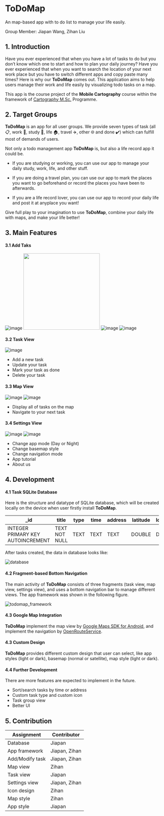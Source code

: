 # ToDoMap

An map-based app with to do list to manage your life easily.

Group Member: Jiapan Wang, Zihan Liu

## 1. Introduction

Have you ever experienced that when you have a lot of tasks to do but you don’t know which one to start and how to plan your daily journey? Have you ever experienced that when you want to search the location of your next work place but you have to switch different apps and copy paste many times? Here is why our **ToDoMap** comes out. This application aims to help users manage their work and life easily by visualizing todo tasks on a map.

This app is the course project of the **Mobile Cartography** course within the framework of [Cartography M.Sc.](https://cartographymaster.eu/) Programme.

## 2. Target Groups

**ToDoMap** is an app for all user groups. We provide seven types of task (all :clipboard:, work :briefcase:, study :book:, life :house:, travel :airplane:, other :globe_with_meridians: and done :heavy_check_mark:) which can fulfill most of demands of users.

Not only a todo management app **ToDoMap** is, but also a life record app it could be.

- If you are studying or working, you can use our app to manage your daily study, work, life, and other stuff.

- If you are doing a travel plan, you can use our app to mark the places you want to go beforehand or record the places you have been to afterwards.

- If you are a life record lover, you can use our app to record your daily life and post it at anyplace you want!

Give full play to your imagination to use **ToDoMap**, combine your daily life with maps, and make your life better!

## 3. Main Features

#### 3.1 Add Taks

![image](https://github.com/KhanLiu/ToDoMap/blob/main/img/tutorials/addTask1.png)
<img src="https://github.com/KhanLiu/ToDoMap/blob/main/img/tutorials/addTask1.png" width="250">
![image](https://github.com/KhanLiu/ToDoMap/blob/main/img/tutorials/addTask2.png)
![image](https://github.com/KhanLiu/ToDoMap/blob/main/img/tutorials/addTask3.png)

#### 3.2 Task View

![image](https://github.com/KhanLiu/ToDoMap/blob/main/img/tutorials/taskPage.png)

- Add a new task 
- Update your task
- Mark your task as done
- Delete your task

#### 3.3 Map View

![image](https://github.com/KhanLiu/ToDoMap/blob/main/img/tutorials/mapPage.png)
![image](https://github.com/KhanLiu/ToDoMap/blob/main/img/tutorials/navigation.png)

- Display all of tasks on the map
- Navigate to your next task

#### 3.4 Settings View

![image](https://github.com/KhanLiu/ToDoMap/blob/main/img/tutorials/settingsPage.png)
![image](https://github.com/KhanLiu/ToDoMap/blob/main/img/tutorials/dark.png)

- Change app mode (Day or Night)
- Change basemap style
- Change navigation mode
- App tutorial
- About us

## 4. Development

#### 4.1 Task SQLite Database

Here is the structure and datatype of SQLite database, which will be created locally on the device when user firstly install **ToDoMap**.

| _id                               | title         | type | time | address | latitude | longitude | description |
|-----------------------------------|---------------|------|------|---------|----------|-----------|-------------|
| INTEGER PRIMARY KEY AUTOINCREMENT | TEXT NOT NULL | TEXT | TEXT | TEXT    | DOUBLE   | DOUBLE    | TEXT        |

After tasks created, the data in database looks like:

![database](./img/database_local.png)

#### 4.2 Fragment-based Bottom Navigation

The main activity of **ToDoMap** consists of three fragments (task view, map view, settings view), and uses a bottom navigation bar to manage different views. The app framework was shown in the following figure.

![todomap_framework](./img/todomap_framework.png)


#### 4.3 Google Map Integration

**ToDoMap** implement the map view by [Google Maps SDK for Android](https://developers.google.com/maps/documentation/android-sdk/overview?section=tools), and implement the navigation by [OpenRouteService](https://openrouteservice.org/).

#### 4.3 Custom Design

**ToDoMap** provides different custom design that user can select, like app styles (light or dark), basemap (normal or satellite), map style (light or dark).

#### 4.4 Further Development

There are more features are expected to implement in the future.

- Sort/search tasks by time or address
- Custom task type and custom icon
- Task group view
- Better UI

## 5. Contribution

| Assignment      | Contributor   |
|-----------------|---------------|
| Database        | Jiapan        |
| App framework   | Jiapan, Zihan |
| Add/Modify task | Jiapan, Zihan |
| Map view        | Zihan         |
| Task view       | Jiapan        |
| Settings view   | Jiapan, Zihan |
| Icon design     | Zihan         |
| Map style       | Zihan         |
| App style       | Jiapan        |
